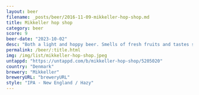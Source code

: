 ```yaml
---
layout: beer
filename: _posts/beer/2016-11-09-mikkeller-hop-shop.md
title: Mikkeller hop shop
category: beer
score: 9
beer-date: "2023-10-02"
desc: "Both a light and hoppy beer. Smells of fresh fruits and tastes similar. Each sip makes me happy"
permalink: /beer/:title.html
img: /img/list/mikkeller-hop-shop.jpeg
untappd: "https://untappd.com/b/mikkeller-hop-shop/5205020"
country: "Denmark"
brewery: "Mikkeller"
breweryURL: "breweryURL"
style: "IPA - New England / Hazy"
---
```

